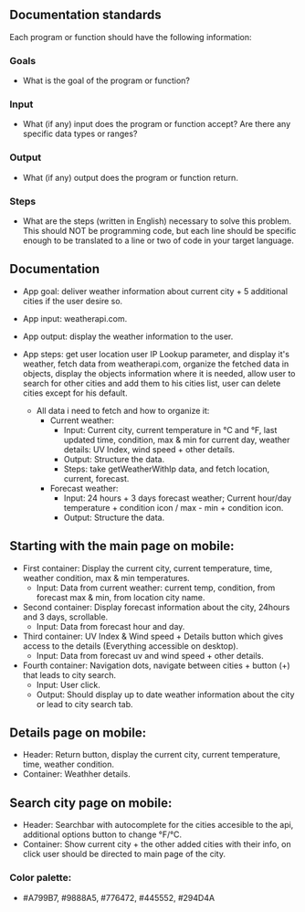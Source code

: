 ## Documentation standards

Each program or function should have the following information:

### Goals

- What is the goal of the program or function?

### Input

- What (if any) input does the program or function accept?
  Are there any specific data types or ranges?

### Output

- What (if any) output does the program or function return.

### Steps
- What are the steps (written in English) necessary to solve
  this problem. This should NOT be programming code, but each line
  should be specific enough to be translated to a line or two of code
  in your target language.

## Documentation

- App goal: deliver weather information about current city + 5 additional cities if the user desire so.
- App input: weatherapi.com.
- App output: display the weather information to the user.
- App steps: get user location user IP Lookup parameter,
  and display it's weather, fetch data from weatherapi.com,
  organize the fetched data in objects, display the objects information where it is needed,
  allow user to search for other cities and add them to his cities list,
  user can delete cities except for his default.

  - All data i need to fetch and how to organize it:
      - Current weather:
          - Input: Current city, current temperature in °C and °F, last updated time, condition, max & min for current day,
          weather details: UV Index, wind speed + other details.
          - Output: Structure the data.
          - Steps: take getWeatherWithIp data, and fetch location, current, forecast.
      - Forecast weather:
          - Input: 24 hours + 3 days forecast weather; Current hour/day temperature + condition icon / max - min + condition icon.
          - Output: Structure the data.

## Starting with the main page on mobile:
- First container: Display the current city, current temperature, time, weather condition, max & min temperatures.
    - Input: Data from current weather: current temp, condition, from forecast max & min, from location city name.
- Second container: Display forecast information about the city, 24hours and 3 days, scrollable.
    - Input: Data from forecast hour and day.
- Third container: UV Index & Wind speed + Details button which gives access to the details (Everything accessible on desktop).
    - Input: Data from forecast uv and wind speed + other details.
- Fourth container: Navigation dots, navigate between cities + button (+) that leads to city search.
    - Input: User click.
    - Output: Should display up to date weather information about the city or lead to city search tab.

## Details page on mobile:
- Header: Return button, display the current city, current temperature, time, weather condition.
- Container: Weathher details.

## Search city page on mobile:
- Header: Searchbar with autocomplete for the cities accesible to the api, additional options button to change °F/°C.
- Container: Show current city + the other added cities with their info, on click user should be directed to main page of the city.

### Color palette:
- #A799B7, #9888A5, #776472, #445552, #294D4A
